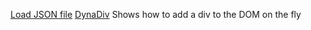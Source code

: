 [Load JSON file](load-json-file.md)
[DynaDiv](dynadiv.html) Shows how to add a div to the DOM on the fly
